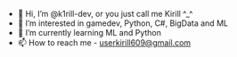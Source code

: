 - 👋 Hi, I’m @k1rill-dev, or you just call me Kirill ^_^
- 👀 I’m interested in gamedev, Python, C#, BigData and ML
- 🌱 I’m currently learning ML and Python
- 📫 How to reach me - userkirill609@gmail.com

<!---
k1rill-dev/k1rill-dev is a ✨ special ✨ repository because its `README.md` (this file) appears on your GitHub profile.
You can click the Preview link to take a look at your changes.
--->
